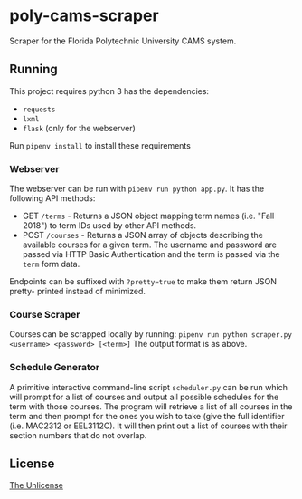 # poly-cams-scraper

Scraper for the Florida Polytechnic University CAMS system.

## Running

This project requires python 3 has the dependencies:
* `requests`
* `lxml`
* `flask` (only for the webserver)

Run `pipenv install` to install these requirements

### Webserver

The webserver can be run with `pipenv run python app.py`. It has the following
API methods:
* GET `/terms` - Returns a JSON object mapping term names (i.e. "Fall 2018") to
  term IDs used by other API methods.
* POST `/courses` - Returns a JSON array of objects describing the available
  courses for a given term. The username and password are passed via HTTP Basic
  Authentication and the term is passed via the `term` form data.

Endpoints can be suffixed with `?pretty=true` to make them return JSON pretty-
printed instead of minimized.

### Course Scraper

Courses can be scrapped locally by running:
`pipenv run python scraper.py <username> <password> [<term>]`
The output format is as above.

### Schedule Generator

A primitive interactive command-line script `scheduler.py` can be run which
will prompt for a list of courses and output all possible schedules for the
term with those courses. The program will retrieve a list of all courses in the
term and then prompt for the ones you wish to take (give the full identifier
(i.e. MAC2312 or EEL3112C). It will then print out a list of courses with their
section numbers that do not overlap.

## License

[The Unlicense](unlicense.org)

